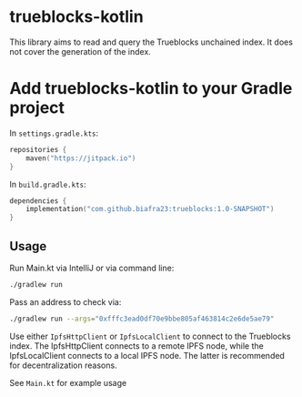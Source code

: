# trueblocks-kotlin

This library aims to read and query the Trueblocks unchained index. It does not cover the generation
of the index.

# Add trueblocks-kotlin to your Gradle project

In `settings.gradle.kts`:
```kotlin 
repositories {
    maven("https://jitpack.io")
}
```
In `build.gradle.kts`:
```kotlin 
dependencies {
    implementation("com.github.biafra23:trueblocks:1.0-SNAPSHOT")
}
```

## Usage

Run Main.kt via IntelliJ or via command line:
```bash
./gradlew run
```
Pass an address to check via:
```bash
./gradlew run --args="0xfffc3ead0df70e9bbe805af463814c2e6de5ae79"
```

Use either `IpfsHttpClient` or `IpfsLocalClient` to connect to the Trueblocks index. The IpfsHttpClient connects to a remote IPFS node, 
while the IpfsLocalClient connects to a local IPFS node. The latter is recommended for decentralization reasons.

See `Main.kt` for example usage
